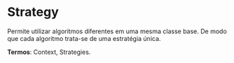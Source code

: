 
# Strategy

Permite utilizar algoritmos diferentes em uma mesma classe base. De modo que cada algoritmo trata-se de uma estratégia única.

**Termos**: Context, Strategies.


